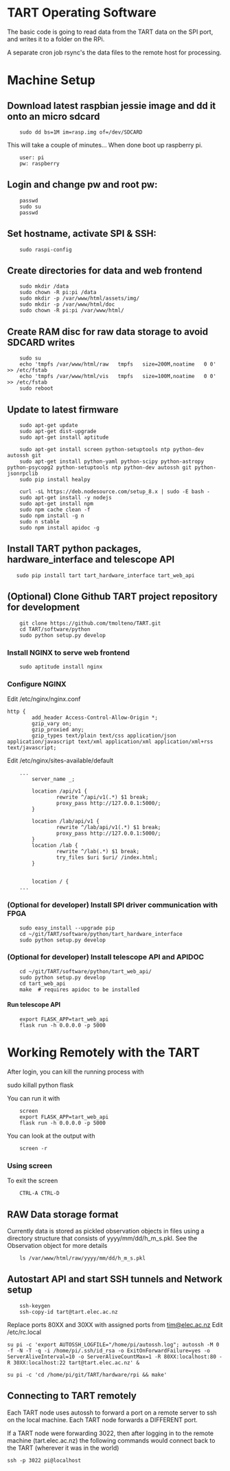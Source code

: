 # TART Operating Software

The basic code is going to read data from the TART data on the SPI port,
and writes it to a folder on the RPi.

A separate cron job rsync's the data files to the remote host for processing.


# Machine Setup

## Download latest raspbian jessie image and dd it onto an micro sdcard
```
    sudo dd bs=1M im=rasp.img of=/dev/SDCARD
```
This will take a couple of minutes...
When done boot up raspberry pi.
```
    user: pi
    pw: raspberry
```
## Login and change pw and root pw:
```
    passwd
    sudo su
    passwd
```
## Set hostname, activate SPI & SSH:
```
    sudo raspi-config
```
## Create directories for data and web frontend
```
    sudo mkdir /data
    sudo chown -R pi:pi /data
    sudo mkdir -p /var/www/html/assets/img/
    sudo mkdir -p /var/www/html/doc
    sudo chown -R pi:pi /var/www/html/
```
## Create RAM disc for raw data storage to avoid SDCARD writes
```
    sudo su
    echo 'tmpfs	/var/www/html/raw	tmpfs	size=200M,noatime	0 0' >> /etc/fstab
    echo 'tmpfs	/var/www/html/vis	tmpfs	size=100M,noatime	0 0' >> /etc/fstab
    sudo reboot
```

## Update to latest firmware
```
    sudo apt-get update
    sudo apt-get dist-upgrade
    sudo apt-get install aptitude

    sudo apt-get install screen python-setuptools ntp python-dev autossh git
    sudo apt-get install python-yaml python-scipy python-astropy python-psycopg2 python-setuptools ntp python-dev autossh git python-jsonrpclib
    sudo pip install healpy

    curl -sL https://deb.nodesource.com/setup_8.x | sudo -E bash -
    sudo apt-get install -y nodejs
    sudo apt-get install npm 
    sudo npm cache clean -f
    sudo npm install -g n
    sudo n stable
    sudo npm install apidoc -g
```


## Install TART python packages, hardware_interface and telescope API
```
   sudo pip install tart tart_hardware_interface tart_web_api
```

## (Optional) Clone Github TART project repository for development
```
    git clone https://github.com/tmolteno/TART.git
    cd TART/software/python
    sudo python setup.py develop
```

### Install NGINX to serve web frontend
```
    sudo aptitude install nginx
```

### Configure NGINX
Edit /etc/nginx/nginx.conf
```
http {
        add_header Access-Control-Allow-Origin *;
        gzip_vary on;
        gzip_proxied any;
        gzip_types text/plain text/css application/json application/javascript text/xml application/xml application/xml+rss text/javascript;

```
Edit /etc/nginx/sites-available/default
```
	...
        server_name _;

        location /api/v1 {
                rewrite ^/api/v1(.*) $1 break;
                proxy_pass http://127.0.0.1:5000/;
        }

        location /lab/api/v1 {
                rewrite ^/lab/api/v1(.*) $1 break;
                proxy_pass http://127.0.0.1:5000/;
        }
        location /lab {
                rewrite ^/lab(.*) $1 break;
                try_files $uri $uri/ /index.html;
        }


        location / {
	...
```

### (Optional for developer) Install SPI driver communication with FPGA
```
    sudo easy_install --upgrade pip
    cd ~/git/TART/software/python/tart_hardware_interface
    sudo python setup.py develop
```

### (Optional for developer) Install telescope API and APIDOC
```
    cd ~/git/TART/software/python/tart_web_api/
    sudo python setup.py develop
    cd tart_web_api
    make  # requires apidoc to be installed
```


#### Run telescope API
```
    export FLASK_APP=tart_web_api
    flask run -h 0.0.0.0 -p 5000
```



# Working Remotely with the TART

After login, you can kill the running process with

sudo killall python flask

You can run it with
```
    screen
    export FLASK_APP=tart_web_api
    flask run -h 0.0.0.0 -p 5000
```
You can look at the output with
```
    screen -r
```
### Using screen

To exit the screen
```
    CTRL-A CTRL-D
```


## RAW Data storage format
Currently data is stored as pickled observation objects in files using a directory structure that
consists of yyyy/mm/dd/h_m_s.pkl. See the Observation object for more details

```
    ls /var/www/html/raw/yyyy/mm/dd/h_m_s.pkl
```


## Autostart API and start SSH tunnels and Network setup
```
    ssh-keygen
    ssh-copy-id tart@tart.elec.ac.nz
```

Replace ports 80XX and 30XX with assigned ports from tim@elec.ac.nz
Edit /etc/rc.local

```
su pi -c 'export AUTOSSH_LOGFILE="/home/pi/autossh.log"; autossh -M 0 -f -N -T -q -i /home/pi/.ssh/id_rsa -o ExitOnForwardFailure=yes -o ServerAliveInterval=10 -o ServerAliveCountMax=1 -R 80XX:localhost:80 -R 30XX:localhost:22 tart@tart.elec.ac.nz' &

su pi -c 'cd /home/pi/git/TART/hardware/rpi && make'
```

## Connecting to TART remotely

Each TART node uses autossh to forward a port on a remote server to ssh on the local machine.
Each TART node forwards a DIFFERENT port.

If a TART node were forwarding 3022, then after logging in to the remote machine (tart.elec.ac.nz)
the following commands would connect back to the TART (wherever it was in the world)
```
ssh -p 3022 pi@localhost
```


